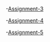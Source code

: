 <!-- Assignments -->

-[Assignment-3](https://jackmcmillan21.github.io/Assignment_3/index.html)

-[Assignment-4](https://jackmcmillan21.github.io/Assignment_4/index.html)

-[Assignment-5](https://jackmcmillan21.github.io/Assignment_5/index.html)